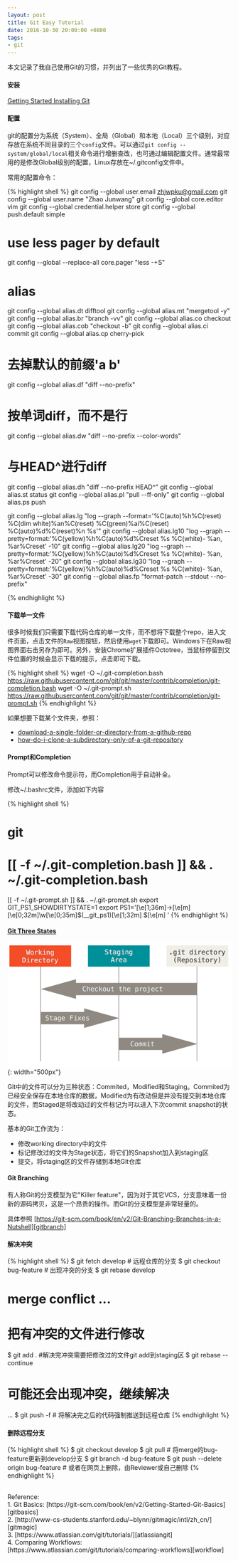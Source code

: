 ```yaml
---
layout: post
title: Git Easy Tutorial
date: 2016-10-30 20:00:00 +0800
tags:
- git
---
```


本文记录了我自己使用Git的习惯，并列出了一些优秀的Git教程。

<h4>安装</h4>

[Getting Started Installing Git][installgit]

<h4>配置</h4>

git的配置分为系统（System）、全局（Global）和本地（Local）三个级别，对应存放在系统不同目录的三个`config`文件。可以通过`git config --system/global/local`相关命令进行增删查改，也可通过编辑配置文件。通常最常用的是修改Global级别的配置，Linux存放在~/.gitconfig文件中。

常用的配置命令：

{% highlight shell %}
git config --global user.email zhjwpku@gmail.com
git config --global user.name "Zhao Junwang"
git config --global core.editor vim 
git config --global credential.helper store
git config --global push.default simple

# use less pager by default
git config --global --replace-all core.pager "less -+S"

# alias
git config --global alias.dt difftool
git config --global alias.mt "mergetool -y"
git config --global alias.br "branch -vv"
git config --global alias.co checkout
git config --global alias.cob "checkout -b"
git config --global alias.ci commit
git config --global alias.cp cherry-pick

#  去掉默认的前缀'a b'
git config --global alias.df "diff --no-prefix"

#  按单词diff，而不是行
git config --global alias.dw "diff --no-prefix --color-words"

#  与HEAD^进行diff
git config --global alias.dh "diff --no-prefix HEAD^"
git config --global alias.st status
git config --global alias.pl "pull --ff-only"
git config --global alias.ps push

git config --global alias.lg "log --graph --format='%C(auto)%h%C(reset) %C(dim white)%an%C(reset) %C(green)%ai%C(reset) %C(auto)%d%C(reset)%n   %s'"
git config --global alias.lg10 "log --graph --pretty=format:'%C(yellow)%h%C(auto)%d%Creset %s %C(white)- %an, %ar%Creset' -10"
git config --global alias.lg20 "log --graph --pretty=format:'%C(yellow)%h%C(auto)%d%Creset %s %C(white)- %an, %ar%Creset' -20"
git config --global alias.lg30 "log --graph --pretty=format:'%C(yellow)%h%C(auto)%d%Creset %s %C(white)- %an, %ar%Creset' -30"
git config --global alias.fp "format-patch --stdout --no-prefix"

{% endhighlight %}

<h4>下载单一文件</h4>

很多时候我们只需要下载代码仓库的单一文件，而不想将下载整个repo，进入文件页面，点击文件的`Raw`视图按钮，然后使用`wget`下载即可。Windows下在Raw视图界面右击另存为即可。另外，安装Chrome扩展插件Octotree，当鼠标停留到文件位置的时候会显示下载的提示，点击即可下载。

{% highlight shell %}
wget -O ~/.git-completion.bash https://raw.githubusercontent.com/git/git/master/contrib/completion/git-completion.bash
wget -O ~/.git-prompt.sh https://raw.githubusercontent.com/git/git/master/contrib/completion/git-prompt.sh
{% endhighlight %}

如果想要下载某个文件夹，参照：

- [download-a-single-folder-or-directory-from-a-github-repo][download-a-single-folder-or-directory-from-a-github-repo]
- [how-do-i-clone-a-subdirectory-only-of-a-git-repository][how-do-i-clone-a-subdirectory-only-of-a-git-repository]

<h4>Prompt和Completion</h4>

Prompt可以修改命令提示符，而Completion用于自动补全。

修改~/.bashrc文件，添加如下内容

{% highlight shell %}
# git
# [[ -f ~/.git-completion.bash ]] && . ~/.git-completion.bash
[[ -f ~/.git-prompt.sh ]] && . ~/.git-prompt.sh
export GIT_PS1_SHOWDIRTYSTATE=1
export PS1='\[\e[1;36m\]→\[\e[m\] \[\e[0;32m\]\w\[\e[0;35m\]$(__git_ps1)\[\e[1;32m\] \$\[\e[m\] '
{% endhighlight %}

<h4><a href="https://git-scm.com/book/en/v2/Getting-Started-Git-Basics#The-Three-States">Git Three States</a></h4>

![ThreeStates](/assets/201610/ThreeStates.png){: width="500px"}

Git中的文件可以分为三种状态：Commited，Modified和Staging。Commited为已经安全保存在本地仓库的数据，Modified为有改动但是并没有提交到本地仓库的文件，而Staged是将改动过的文件标记为可以进入下次commit snapshot的状态。

基本的Git工作流为：

- 修改working directory中的文件
- 标记修改过的文件为Stage状态，将它们的Snapshot加入到staging区
- 提交，将staging区的文件存储到本地Git仓库

<h4>Git Branching</h4>

有人称Git的分支模型为它"Killer feature"，因为对于其它VCS，分支意味着一份新的源码拷贝，这是一个昂贵的操作。而Git的分支模型是非常轻量的。

具体参照 [https://git-scm.com/book/en/v2/Git-Branching-Branches-in-a-Nutshell][gitbranch]

<h4>解决冲突</h4>

{% highlight shell %}
$ git fetch develop  # 远程仓库的分支
$ git checkout bug-feature # 出现冲突的分支
$ git rebase develop
# merge conflict ...
# 把有冲突的文件进行修改
$ git add . #解决完冲突需要把修改过的文件git add到staging区
$ git rebase --continue
# 可能还会出现冲突，继续解决
...
$ git push -f # 将解决完之后的代码强制推送到远程仓库
{% endhighlight %}

<h4>删除远程分支</h4>

{% highlight shell %}
$ git checkout develop
$ git pull  # 将merge的bug-feature更新到develop分支
$ git branch -d bug-feature
$ git push --delete origin bug-feature # 或者在网页上删除，由Reviewer或自己删除
{% endhighlight %}

<br>
<span class="post-meta">
Reference:
</span>
<br>
<span class="post-meta">
1. Git Basics: [https://git-scm.com/book/en/v2/Getting-Started-Git-Basics][gitbasics]<br>
2. [http://www-cs-students.stanford.edu/~blynn/gitmagic/intl/zh_cn/][gitmagic]<br>
3. [https://www.atlassian.com/git/tutorials/][atlassiangit]<br>
4. Comparing Workflows: [https://www.atlassian.com/git/tutorials/comparing-workflows][workflow]
</span>

[installgit]: https://git-scm.com/book/en/v2/Getting-Started-Installing-Git
[download-a-single-folder-or-directory-from-a-github-repo]: http://stackoverflow.com/questions/7106012/download-a-single-folder-or-directory-from-a-github-repo
[how-do-i-clone-a-subdirectory-only-of-a-git-repository]: http://stackoverflow.com/questions/600079/how-do-i-clone-a-subdirectory-only-of-a-git-repository
[gitbasics]: https://git-scm.com/book/en/v2/Getting-Started-Git-Basics
[gitbranch]: https://git-scm.com/book/en/v2/Git-Branching-Branches-in-a-Nutshell
[gitmagic]: http://www-cs-students.stanford.edu/~blynn/gitmagic/intl/zh_cn/
[atlassiangit]: https://www.atlassian.com/git/tutorials/
[workflow]: https://www.atlassian.com/git/tutorials/comparing-workflows
